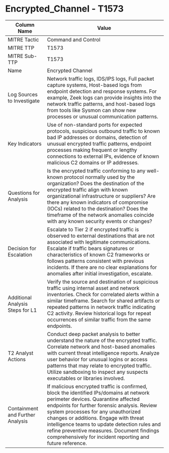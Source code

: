 # Encrypted_Channel - T1573

| Column Name | Value |
|-------------|-------|
| MITRE Tactic | Command and Control |
| MITRE TTP | T1573 |
| MITRE Sub-TTP | T1573 |
| Name | Encrypted Channel |
| Log Sources to Investigate | Network traffic logs, IDS/IPS logs, Full packet capture systems, Host-based logs from endpoint detection and response systems. For example, Zeek logs can provide insights into the network traffic patterns, and host-based logs from tools like Sysmon can show new processes or unusual communication patterns. |
| Key Indicators | Use of non-standard ports for expected protocols, suspicious outbound traffic to known bad IP addresses or domains, detection of unusual encrypted traffic patterns, endpoint processes making frequent or lengthy connections to external IPs, evidence of known malicious C2 domains or IP addresses. |
| Questions for Analysis | Is the encrypted traffic conforming to any well-known protocol normally used by the organization? Does the destination of the encrypted traffic align with known organizational infrastructure or suppliers? Are there any known indicators of compromise (IOCs) related to the destination? Does the timeframe of the network anomalies coincide with any known security events or changes? |
| Decision for Escalation | Escalate to Tier 2 if encrypted traffic is observed to external destinations that are not associated with legitimate communications. Escalate if traffic bears signatures or characteristics of known C2 frameworks or follows patterns consistent with previous incidents. If there are no clear explanations for anomalies after initial investigation, escalate. |
| Additional Analysis Steps for L1 | Verify the source and destination of suspicious traffic using internal asset and network inventories. Check for correlated alerts within a similar timeframe. Search for shared artifacts or repeated patterns in network traffic indicating C2 activity. Review historical logs for repeat occurrences of similar traffic from the same endpoints. |
| T2 Analyst Actions | Conduct deep packet analysis to better understand the nature of the encrypted traffic. Correlate network and host-based anomalies with current threat intelligence reports. Analyze user behavior for unusual logins or access patterns that may relate to encrypted traffic. Utilize sandboxing to inspect any suspects executables or libraries involved. |
| Containment and Further Analysis | If malicious encrypted traffic is confirmed, block the identified IPs/domains at network perimeter devices. Quarantine affected endpoints for further forensic analysis. Review system processes for any unauthorized changes or additions. Engage with threat intelligence teams to update detection rules and refine preventive measures. Document findings comprehensively for incident reporting and future reference. |
